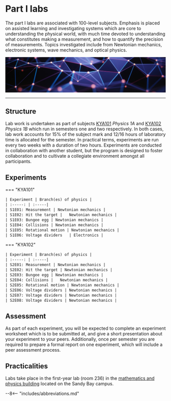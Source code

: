 # Part I labs

The part I labs are associated with 100-level subjects. Emphasis is placed on assisted learning and investigating systems which are core to understanding the physical world, with much time devoted to understanding what constitutes making a measurement, and how to quantify the precision of measurements. Topics investigated include from Newtonian mechanics, electronic systems, wave mechanics, and optical physics.

![](images/index-header.jpg)

---

## Structure

Lab work is undertaken as part of subjects [KYA101](https://www.utas.edu.au/courses/cse/units/kya101-physics-1a) *Physics 1A* and [KYA102](https://www.utas.edu.au/courses/cse/units/kya102-physics-1b) *Physics 1B* which run in semesters one and two respectively. In both cases, lab work accounts for 15% of the subject mark and 12/16 hours of laboratory time is allocated for the semester. In practical terms, experiments are run every two weeks with a duration of two hours. Experiments are conducted in collaboration with another student, but the program is designed to foster collaboration and to cultivate a collegiate environment amongst all participants.

## Experiments

=== "KYA101"

    | Experiment | Branch(es) of physics |
    | :-----: | :-----|
    | S1E01: Measurement | Newtonian mechanics |
    | S1E02: Hit the target |	Newtonian mechanics |
    | S1E03: Bungee egg	| Newtonian mechanics |
    | S1E04: Collisions	| Newtonian mechanics |
    | S1E05: Rotational motion | Newtonian mechanics |
    | S1E06: Voltage dividers	| Electronics |

=== "KYA102"

    | Experiment | Branch(es) of physics |
    | :-----: | :-----|
    | S2E01: Measurement | Newtonian mechanics |
    | S2E02: Hit the target | Newtonian mechanics |
    | S2E03: Bungee egg | Newtonian mechanics |
    | S2E04: Collisions |	Newtonian mechanics |
    | S2E05: Rotational motion | Newtonian mechanics |
    | S2E06: Voltage dividers |	Newtonian mechanics |
    | S2E07: Voltage dividers |	Newtonian mechanics |
    | S2E08: Voltage dividers |	Newtonian mechanics |

## Assessment
As part of each experiment, you will be expected to complete an experiment worksheet which is to be submitted at, and give a short presentation about your experiment to your peers. Additionally, once per semester you are required to prepare a formal report on one experiment, which will include a peer assessment process.

## Practicalities
Labs take place in the first-year lab (room 236) in the [mathematics and physics building](https://www.openstreetmap.org/way/23959304) located on the Sandy Bay campus.

--8<-- "includes/abbreviations.md"
